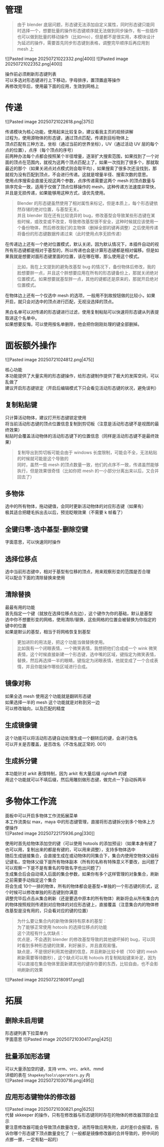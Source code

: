 # 管理
> 由于 blender 底层问题，形态键无法添加自定义属性，同时形态键只能同时选择一个，想要批量的操作形态键顺序就无法做到同步操作，有一些插件也可以做到批量的移动操作（比如mio），但是都不是很实用，本模块设计为延迟的操作，需要首先同步形态键到表格，调整完毕顺序后再应用到 mesh 上  

![[Pasted image 20250721022332.png|400]]
![[Pasted image 20250721022352.png|400]]  

操作前必须刷新形态键列表  
可以多选对形态键进行上下移动，字母排序，置顶置底等操作  
再修改完毕后，使用最下面的应用，生效到网格上  

# 传递
![[Pasted image 20250721022618.png|375]]  

传递模块为核心功能，使用起来比较复杂，建议看我主页的视频讲解  
过程为，使用源物体的形态键，通过顶点匹配，传递到目标物体上  
顶点匹配有三种方法，坐标（通过当前的世界坐标），UV（通过活动 UV 层的每个点的位置），点序（每个顶点的序号）  
前两种办法每个点都会按照某个半径增量，逐渐扩大搜索范围，如果找到了一个对面的顶点在范围内，就视为这两个顶点匹配上了，如果一次找到了很多个，那就取最近的那个（如果关闭点对点模式则会取平均），如果搜索了很多次还没找到，那就视为没有匹配到顶点，不会进行传递。这就是增量半径、搜索次数的意思。  
使用点序搜索会直接无视这两个参数，点序传递需要这两个 mesh 的顶点数量与排序完全一致，适用于仅做了顶点位移操作的 mesh，这种传递方法速度非常快，并且是无损传递，如果能够用这种方式，请优先使用。  

> Blender 的形态键虽然使用了相对属性来标记，但是本质上，每个形态键依然存储的绝对位置，与基型无关。  
> 并且 blender 现在还有比较诡异的 bug，修改基型会导致某些形态键在某些时候，或改变或不改变，导致修改基型很不安全，这种时候就应该使用一个备份物体，然后修改我们的主物体（删掉全部的键再调整）之后使用传递将备份的形态键数据传递过来（此时使用点序无损传递）  

在传递边上还有一个绝对位置模式，默认关闭，因为默认情况下，本插件自动的视所有形态键都是相对于基型的，所以传递也会是计算形态键都是相对偏移。但是如果我就是想要对面形态键里面的位置，该在哪在哪，那么使用这个模式。

> 比如，我在上文提到的避免改基型 bug 的情况下，备份物体后修改，我的脸想要胖一点，并且这个胖想要应用在所有的形态键备份上，那就关闭绝对位置模式。如果想要就基型胖一点，其他的键都还是原来的，那就开启绝对位置模式。  

在物体边上还有一个仅选中 mesh 的选项，一般用不到故按钮做的比较小，如果开启，就只会对选中的顶点进行匹配，无视没选择的顶点。  

黑白名单可以对传递的形态键进行过滤，使用复制粘贴可以快速将形态键从列表提取进这个名单中。  
如果想要反悔，可以使用按名单删除，他会把你刚刚处理的键全部删掉。  

# 面板额外操作
![[Pasted image 20250721024812.png|475]]  

核心功能  
本功能提供了大量实用的形态键操作，给形态键制作提供了极大的发挥空间，可以乱做了  
建议开启形态键锁定（开启后编辑模式下只会看见活动形态键的状况，避免误判）  

## 复制粘贴键
只计算活动物体，建议打开形态键锁定使用  
将当前活动形态键的顶点位置信息复制到剪切板（注意是活动形态键不是视图的最终效果）  
粘贴时会覆盖活动物体的活动形态键下的位置信息（同样是活动形态键不是最终效果）  
> 复制导出到剪切板可能会由于 windows 长度限制，可能会不全，无法粘贴的时候就可能是这个导致的  
> 同时，虽然一些 mesh 的顶点数量一致，他们的点序不一致，传递虽然能够执行，但是效果很奇怪（比如你把 mesh 的一小部分分离出来以后，又合并回去了）  


## 多物体
选中的所有物体，拖动键值，会同时更新活动物体的对应形态键（如果有）  
极其适合把睫毛拆出去以后，预览眨眼效果（不需要 k 帧看了）  

## 全键归零-选中基型-删除空键
字面意思，可以快速同时操作  

## 选择位移点
选中当前形态键中，相对于基型有位移的顶点，用来观察形变的范围是否合理  
可以配合下面的清除替换来使用  

## 清除替换
最最有用的功能  
首先指定一个键（就放在选择位移点左边），这个键作为你的基础，默认是基型  
选中你不想要形变的网格，使用清除/替换，这些网格的位置会被替换为你指定的键中的位置  
如果是默认的基型，相当于将网格恢复到基型  
> 更加进阶的用法是，把这个功能当做替换使用。  
> 比如我有一个闭眼表情，一个微笑表情，我想把他们合成成一个 wink 微笑表情，这个时候直接新建一个形态键，选中嘴的区域，键指定为微笑表情，替换，然后再选择一半的眼睛，键指定为闭眼表情，他就变成了一个合成表情，并且你能操作哪些区域进行合成。  


## 镜像对称
如果全选 mesh 使用这个功能就是翻转形态键  
如果选择一半的 mesh 这个功能就是对称到另一边  
可以修改轴向，以及匹配的精度  


## 生成镜像键
这个功能可以将活动形态键自动处理生成一个翻转后的键，会进行改名  
可以开关是否覆盖，是否改名（不改名就正常的. 001）


## 生成拆分键
本功能针对 arkit 表情特制，因为 arkit 有大量后缀 rightleft 的键  
用这个功能就可以不填后缀，然后用雕刻做形态键，做完点一下自动拆两半  


# 多物体工作流
面板中可以开启多物体工作流拓展菜单  
本工作流类似 max，maya 中的形态键管理，直接将形态键拆分到多个物体上方便操作  
![[Pasted image 20250722175936.png|330]]  

使用时首先给物体添加空的键（可以使用 hotools 的添加预设）（如果本身有键了也可以用，复制出来的都是有键的，可以用来调整），支持多物体选中  
随后生成链接集合，会直接生成在或动物体的同集合下，集合内使用空物体父级标记键名，空物体父级下是所有物体副本（所有的名称有特殊意义不要改，出问题了可以观察一下是不是有重名的导致名字也出问题了）  
生成集合后会自动填入后面的集合参数，如果你有多个这样管理的对象集合，刷新之前需要手动指定这个集合  
将会生成 10个一排的物体，所有的物体都会是基型+单独的一个形态键的形式，这个时候可以修改单独的形态键到你满意  
调整完毕后点击从集合刷新（还是要选中原本的所有物体）刷新将会从所有集合内的物体按照规则传递到对应物体的对应形态键上，直接覆盖（注意集合内的物体修改基型是没有用的，只会看对应的键的位置）  
> 为什么要让集合内的新物体保持有原本的基型：  
> 为了能够正常使用 hotools 的选择位移点的功能  
> 这个流程有什么优缺点：  
> 优点是，不会遇到 blender 的修改基型导致的其他键坏掉的 bug，可以同时看到多种形态键的效果，利好展示，并且直观易懂。  
> 缺点是，不是很好利用其他键的信息，并且刷新比较卡顿（100 键的 mesh 刷新需要等待数秒），这个缺点可以用 hotools 的复制粘贴键来补足，因为可以直接在集合物体里面新建其他的键存你要的东西，比较自由，也不会影响刷新的效果  

![[Pasted image 20250722180917.png]]



# 拓展
## 删除未启用键
形态键列表下拉菜单内  
字面意思
![[Pasted image 20250721030417.png|425]]

## 批量添加形态键
可以大量添加空的键，支持 vrm、vrc、arkit、mmd  
详细的表在 `ShapekeyTools\operators.py` 内  
![[Pasted image 20250721030716.png|495]]  

## 应用形态键物体的修改器
![[Pasted image 20250721030821.png|625]]  
代替 skkeeper 的操作，只有在修改器与形态键同时存在的物体的修改器顶部会显示  
要注意修改器可能会导致顶点数量改变，进而导致应用失败，此时差价会报错，告诉你哪个形态键下顶点数量变化了（一般都是镜像修改器的合并导致的，把中间的点挪一挪，一定有黏一起的）  



